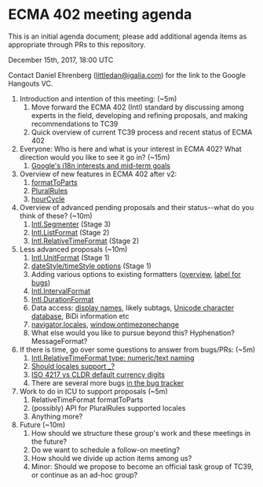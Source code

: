 # ECMA 402 meeting agenda

This is an initial agenda document; please add additional agenda items as appropriate through PRs to this repository.

December 15th, 2017, 18:00 UTC

Contact Daniel Ehrenberg (littledan@igalia.com) for the link to the Google Hangouts VC.

1. Introduction and intention of this meeting: (~5m)
    1. Move forward the ECMA 402 (Intl) standard by discussing among experts in the field, developing and refining proposals, and making recommendations to TC39
    1. Quick overview of current TC39 process and recent status of ECMA 402
1. Everyone: Who is here and what is your interest in ECMA 402? What direction would you like to see it go in? (~15m)
    1. [Google's i18n interests and mid-term goals](https://goo.gl/wKcA6w)
1. Overview of new features in ECMA 402 after v2:
    1. [formatToParts](https://github.com/tc39/ecma402/issues/47)
    1. [PluralRules](https://github.com/tc39/proposal-intl-plural-rules)
    1. [hourCycle](https://github.com/tc39/ecma402/pull/135)
1. Overview of advanced pending proposals and their status--what do you think of these? (~10m)
    1. [Intl.Segmenter](https://github.com/tc39/proposal-intl-segmenter) (Stage 3)
    1. [Intl.ListFormat](https://github.com/tc39/proposal-intl-list-format) (Stage 2)
    1. [Intl.RelativeTimeFormat](https://github.com/tc39/proposal-intl-relative-time) (Stage 2)
1. Less advanced proposals (~10m)
    1. [Intl.UnitFormat](https://github.com/tc39/ecma402/issues/32)  (Stage 1)
    1. [dateStyle/timeStyle options](https://github.com/tc39/proposal-ecma402-datetime-style) (Stage 1)
    1. Adding various options to existing formatters ([overview](https://github.com/tc39/ecma402/issues/186#issuecomment-338788856), [label for bugs](https://github.com/tc39/ecma402/labels/option))
    1. [Intl.IntervalFormat](https://github.com/tc39/ecma402/issues/188)
    1. [Intl.DurationFormat](https://github.com/tc39/ecma402/issues/47)
    1. Data access: [display names](https://github.com/tc39/ecma402/issues/31), likely subtags, [Unicode character database](https://github.com/tc39/ecma402/issues/90), BiDi information etc
    1. [navigator.locales](https://github.com/whatwg/html/pull/3046), [window.ontimezonechange](https://github.com/whatwg/html/pull/3047)
    1. What else would you like to pursue beyond this? Hyphenation? MessageFormat?
1. If there is time, go over some questions to answer from bugs/PRs: (~5m)
    1. [Intl.RelativeTimeFormat type: numeric/text naming](https://github.com/tc39/proposal-intl-relative-time/issues/54)
    1. [Should locales support _?](https://github.com/tc39/proposal-intl-locale/issues/7)
    1. [ISO 4217 vs CLDR default currency digits](https://github.com/tc39/ecma402/issues/134)
    1. There are several more bugs [in the bug tracker](https://github.com/tc39/ecma402/issues)
1. Work to do in ICU to support proposals (~5m)
    1. RelativeTimeFormat formatToParts
    1. (possibly) API for PluralRules supported locales
    1. Anything more?
1. Future (~10m)
    1. How should we structure these group's work and these meetings in the future?
    1. Do we want to schedule a follow-on meeting?
    1. How should we divide up action items among us?
    1. Minor: Should we propose to become an official task group of TC39, or continue as an ad-hoc group?
